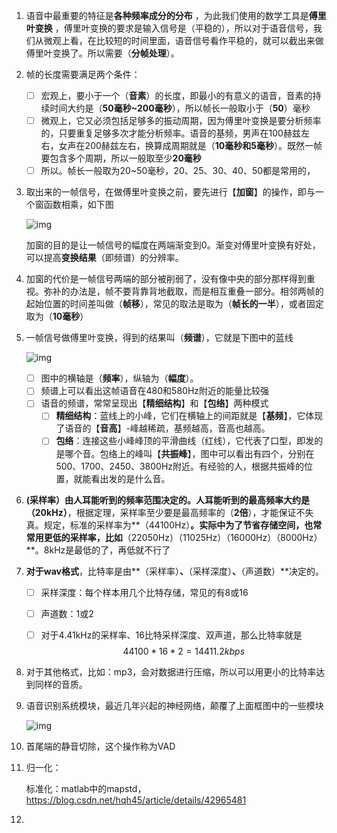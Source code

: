 1. 语音中最重要的特征是**各种频率成分的分布** ，为此我们使用的数学工具是**傅里叶变换** ，傅里叶变换的要求是输入信号是（平稳的），所以对于语音信号，我们从微观上看，在比较短的时间里面，语音信号看作平稳的，就可以截出来做傅里叶变换了。所以需要（**分帧处理**）。
2. 帧的长度需要满足两个条件：
   - [ ] 宏观上，要小于一个（**音素**）的长度，即最小的有意义的语音，音素的持续时间大约是（**50毫秒~200毫秒**），所以帧长一般取小于（**50**）毫秒
   - [ ] 微观上，它又必须包括足够多的振动周期，因为傅里叶变换是要分析频率的，只要重复足够多次才能分析频率。语音的基频，男声在100赫兹左右，女声在200赫兹左右，换算成周期就是（**10毫秒和5毫秒**）。既然一帧要包含多个周期，所以一般取至少**20毫秒**
   - [ ] 所以。帧长一般取为20~50毫秒，20、25、30、40、50都是常用的，

3. 取出来的一帧信号，在做傅里叶变换之前，要先进行【**加窗**】的操作，即与一个窗函数相乘，如下图

   ![img](https://pic1.zhimg.com/80/v2-29273fde835815754c6e7369f463aa10_hd.png)

   加窗的目的是让一帧信号的幅度在两端渐变到0。渐变对傅里叶变换有好处，可以提高**变换结果**（即频谱）的分辨率。

4. 加窗的代价是一帧信号两端的部分被削弱了，没有像中央的部分那样得到重视。弥补的办法是，帧不要背靠背地截取，而是相互重叠一部分。相邻两帧的起始位置的时间差叫做（**帧移**），常见的取法是取为（**帧长的一半**），或者固定取为（**10毫秒**）

5. 一帧信号做傅里叶变换，得到的结果叫（**频谱**），它就是下图中的蓝线

   ![img](https://pic1.zhimg.com/80/v2-05197addda7c2019a388f5b7e9e94f04_hd.png)

   - [ ]  图中的横轴是（**频率**），纵轴为（**幅度**）。
   - [ ] 频谱上可以看出这帧语音在480和580Hz附近的能量比较强
   - [ ] 语音的频谱，常常呈现出【**精细结构**】和【**包络**】两种模式
     - [ ] **精细结构**：蓝线上的小峰，它们在横轴上的间距就是【**基频**】，它体现了语音的【**音高**】-峰越稀疏，基频越高，音高也越高。
     - [ ] **包络**：连接这些小峰峰顶的平滑曲线（红线），它代表了口型，即发的是哪个音。包络上的峰叫【**共振峰**】，图中可以看出有四个，分别在500、1700、2450、3800Hz附近。有经验的人，根据共振峰的位置，就能看出发的是什么音。

6. **(采样率）**由人耳能听到的频率范围决定的。人耳能听到的最高频率大约是**（20kHz）**，根据定理，采样率至少要是最高频率的（**2倍**），才能保证不失真。规定，标准的采样率为**（44100Hz）**。实际中为了节省存储空间，也常常用更低的采样率，比如**（22050Hz）（11025Hz）（16000Hz）（8000Hz）**。8kHz是最低的了，再低就不行了

7. **对于wav格式**，比特率是由**（采样率）**、**（采样深度）**、**（声道数）**决定的。

   - [ ] 采样深度：每个样本用几个比特存储，常见的有8或16

   - [ ] 声道数：1或2

   - [ ] 对于4.41kHz的采样率、16比特采样深度、双声道，那么比特率就是
     $$
     44100 * 16 * 2 = 14411.2kbps
     $$


8. 对于其他格式，比如：mp3，会对数据进行压缩，所以可以用更小的比特率达到同样的音质。

9. 语音识别系统模块，最近几年兴起的神经网络，颠覆了上面框图中的一些模块

   ![img](https://pic3.zhimg.com/80/v2-bedbc1fceaeab88133f1b9294c224ef4_hd.jpg)

10. 首尾端的静音切除，这个操作称为VAD

11. 归一化：

    标准化：matlab中的mapstd，<https://blog.csdn.net/hqh45/article/details/42965481>

12. 